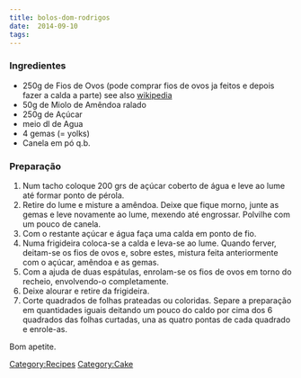```yaml
---
title: bolos-dom-rodrigos
date:  2014-09-10
tags:
---
```

### Ingredientes

-   250g de Fios de Ovos (pode comprar fios de ovos ja feitos e depois
    fazer a calda a parte) see also
    [wikipedia](http://en.wikipedia.org/wiki/Fios_de_ovos)
-   50g de Miolo de Amêndoa ralado
-   250g de Açúcar
-   meio dl de Agua
-   4 gemas (= yolks)
-   Canela em pó q.b.

### Preparação

1.  Num tacho coloque 200 grs de açúcar coberto de água e leve ao lume
    até formar ponto de pérola.
2.  Retire do lume e misture a amêndoa. Deixe que fique morno, junte as
    gemas e leve novamente ao lume, mexendo até engrossar. Polvilhe com
    um pouco de canela.
3.  Com o restante açúcar e água faça uma calda em ponto de fio.
4.  Numa frigideira coloca-se a calda e leva-se ao lume. Quando ferver,
    deitam-se os fios de ovos e, sobre estes, mistura feita
    anteriormente com o açúcar, amêndoa e as gemas.
5.  Com a ajuda de duas espátulas, enrolam-se os fios de ovos em torno
    do recheio, envolvendo-o completamente.
6.  Deixe alourar e retire da frigideira.
7.  Corte quadrados de folhas prateadas ou coloridas. Separe a
    preparação em quantidades iguais deitando um pouco do caldo por cima
    dos 6 quadrados das folhas curtadas, una as quatro pontas de cada
    quadrado e enrole-as.

Bom apetite.

<Category:Recipes> <Category:Cake>

